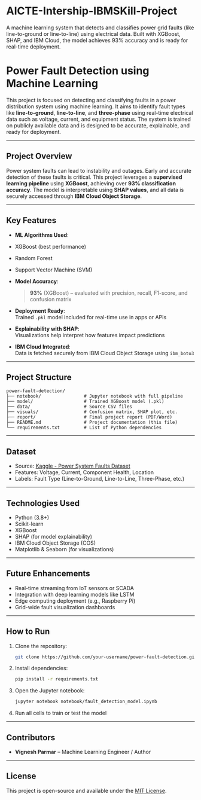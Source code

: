 # AICTE-Intership-IBMSKill-Project
A machine learning system that detects and classifies power grid faults (like line-to-ground or line-to-line) using electrical data. Built with XGBoost, SHAP, and IBM Cloud, the model achieves 93% accuracy and is ready for real-time deployment.
# Power Fault Detection using Machine Learning

This project is focused on detecting and classifying faults in a power distribution system using machine learning. It aims to identify fault types like **line-to-ground**, **line-to-line**, and **three-phase** using real-time electrical data such as voltage, current, and equipment status. The system is trained on publicly available data and is designed to be accurate, explainable, and ready for deployment.

---

## Project Overview

Power system faults can lead to instability and outages. Early and accurate detection of these faults is critical. This project leverages a **supervised learning pipeline** using **XGBoost**, achieving over **93% classification accuracy**. The model is interpretable using **SHAP values**, and all data is securely accessed through **IBM Cloud Object Storage**.

---

## Key Features

- **ML Algorithms Used**:
- XGBoost (best performance)
- Random Forest
- Support Vector Machine (SVM)

- **Model Accuracy**:

  > **93%** (XGBoost) – evaluated with precision, recall, F1-score, and confusion matrix

- **Deployment Ready**:  
  Trained `.pkl` model included for real-time use in apps or APIs

- **Explainability with SHAP**:  
  Visualizations help interpret how features impact predictions

- **IBM Cloud Integrated**:  
  Data is fetched securely from IBM Cloud Object Storage using `ibm_boto3`

---

## Project Structure

```
power-fault-detection/
├── notebook/                # Jupyter notebook with full pipeline
├── model/                   # Trained XGBoost model (.pkl)
├── data/                    # Source CSV files
├── visuals/                 # Confusion matrix, SHAP plot, etc.
├── report/                  # Final project report (PDF/Word)
├── README.md                # Project documentation (this file)
└── requirements.txt         # List of Python dependencies
```

---

## Dataset

- Source: [Kaggle - Power System Faults Dataset](https://www.kaggle.com/datasets/ziya07/power-systemfaults-dataset)
- Features: Voltage, Current, Component Health, Location
- Labels: Fault Type (Line-to-Ground, Line-to-Line, Three-Phase, etc.)

---

## Technologies Used

- Python (3.8+)
- Scikit-learn
- XGBoost
- SHAP (for model explainability)
- IBM Cloud Object Storage (COS)
- Matplotlib & Seaborn (for visualizations)

---

## Future Enhancements

- Real-time streaming from IoT sensors or SCADA
- Integration with deep learning models like LSTM
- Edge computing deployment (e.g., Raspberry Pi)
- Grid-wide fault visualization dashboards

---

## How to Run

1. Clone the repository:

   ```bash
   git clone https://github.com/your-username/power-fault-detection.git
   ```

2. Install dependencies:

   ```bash
   pip install -r requirements.txt
   ```

3. Open the Jupyter notebook:

   ```bash
   jupyter notebook notebook/fault_detection_model.ipynb
   ```

4. Run all cells to train or test the model

---

## Contributors

- **Vignesh Parmar** – Machine Learning Engineer / Author

---

## License

This project is open-source and available under the [MIT License](LICENSE).
